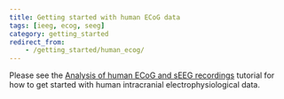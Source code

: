 ```yaml
---
title: Getting started with human ECoG data
tags: [ieeg, ecog, seeg]
category: getting_started
redirect_from:
    - /getting_started/human_ecog/
---
```


Please see the [Analysis of human ECoG and sEEG recordings](/tutorial/intracranial/human_ecog) tutorial for how to get started with human intracranial electrophysiological data.
